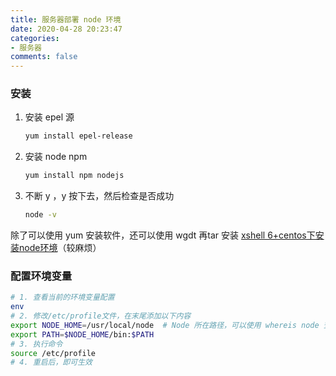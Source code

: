 ```yaml
---
title: 服务器部署 node 环境
date: 2020-04-28 20:23:47
categories:
- 服务器
comments: false
---
```




### 安装

1. 安装 epel 源

    ```bash
    yum install epel-release
    ```

2. 安装 node npm

    ```bash
    yum install npm nodejs
    ```

3. 不断 y ，y 按下去，然后检查是否成功

    ```bash
    node -v
    ```

除了可以使用 yum 安装软件，还可以使用 wgdt 再tar 安装 [xshell 6+centos下安装node环境](https://blog.csdn.net/themagickeyjianan/article/details/90417402)（较麻烦）



### 配置环境变量

```bash
# 1. 查看当前的环境变量配置
env 
# 2. 修改/etc/profile文件，在末尾添加以下内容
export NODE_HOME=/usr/local/node  # Node 所在路径，可以使用 whereis node 查看
export PATH=$NODE_HOME/bin:$PATH
# 3. 执行命令
source /etc/profile  
# 4. 重启后，即可生效
```


